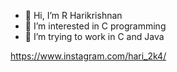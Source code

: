 - 👋 Hi, I’m R Harikrishnan
- 👀 I’m interested in C programming
- 🌱 I’m trying to work in C and Java
  


<!---
kte22cs061/kte22cs061 is a ✨ special ✨ repository because its `README.md` (this file) appears on your GitHub profile.
You can click the Preview link to take a look at your changes.
--->
https://www.instagram.com/hari_2k4/
